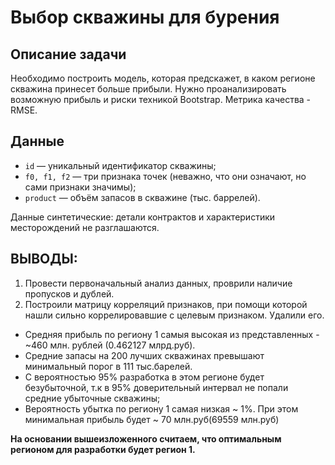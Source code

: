 # Выбор скважины для бурения  

## Описание задачи

Необходимо построить модель, которая предскажет, в каком регионе скважина принесет больше прибыли.
Нужно проанализировать возможную прибыль и риски техникой Bootstrap.
Метрика качества - RMSE.  

## Данные  

- `id` — уникальный идентификатор скважины;
- `f0, f1, f2` — три признака точек (неважно, что они означают, но сами признаки значимы);
- `product` — объём запасов в скважине (тыс. баррелей).  

Данные синтетические: детали контрактов и характеристики месторождений не разглашаются.

## ВЫВОДЫ: 

1. Провести первоначальный анализ данных, проврили наличие пропусков и дублей.
2. Построили матрицу корреляций признаков, при помощи которой нашли сильно коррелировавшие с целевым признаком. Удалили его.

 - Средняя прибыль по региону 1 самыя высокая из представленных - ~460 млн. рублей (0.462127 млрд.руб).  
 - Средние запасы на 200 лучших скважинах превышают минимальный порог в 111 тыс.барелей.  
 - С вероятностью 95% разработка в этом регионе будет безубыточной, т.к в 95% доверительный интервал не попали средние убыточные скважины;  
 - Вероятность убытка по региону 1 самая низкая ~ 1%. При этом минимальная прибыль будет ~ 70 млн.руб(69559 млн.руб)  

**На основании вышеизложенного считаем, что оптимальным регионом для разработки будет регион 1.** 
